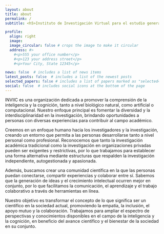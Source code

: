 ```yaml
---
layout: about
title: about
permalink: /
subtitle: <h5>Instituto de Investigación Virtual para el estudio general de la Inteligencia y la Cognición<h5>

profile:
  align: right
  image: 
  image_circular: false # crops the image to make it circular
  address: #>
    #<p>555 your office number</p>
    #<p>123 your address street</p>
    #<p>Your City, State 12345</p>

news: false  # includes a list of news items
latest_posts: false  # includes a list of the newest posts
selected_papers: false # includes a list of papers marked as "selected={true}"
social: false  # includes social icons at the bottom of the page
---
```


INVIIC es una organización dedicada a promover la comprensión de la inteligencia y la cognición, tanto a nivel biológico natural, como artificial o computacional. Nuestro enfoque principal es fomentar la diversidad y la interdisciplinaridad en la investigación, brindando oportunidades a personas con diversas experiencias para contribuir al campo académico.

Creemos en un enfoque humano hacia los investigadores y la investigación, creando un entorno que permita a las personas desarrollarse tanto a nivel personal como profesional. Reconocemos que tanto la investigación académica tradicional como la investigación en organizaciones privadas pueden ser exigentes y restrictivas, por lo que trabajamos para establecer una forma alternativa mediante estructuras que respalden la investigación independiente, autogestionada y apasionada.

Además, buscamos crear una comunidad científica en la que las personas puedan conectarse, compartir experiencias y colaborar entre sí. Sabemos que la generación de ideas y el crecimiento intelectual ocurren mejor en conjunto, por lo que facilitamos la comunicación, el aprendizaje y el trabajo colaborativo a través de herramientas en línea.

Nuestro objetivo es transformar el concepto de lo que significa ser un científico en la sociedad actual, promoviendo la empatía, la inclusión, el apoyo mutuo y la colaboración. Trabajamos para ampliar el espectro de perspectivas y conocimientos disponibles en el campo de la inteligencia y la cognición, en beneficio del avance científico y el bienestar de la sociedad en su conjunto.


